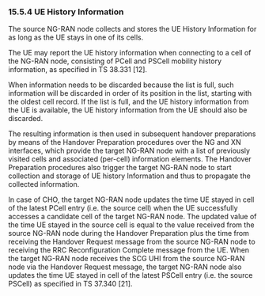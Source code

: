 ### 15.5.4 UE History Information

The source NG-RAN node collects and stores the UE History Information
for as long as the UE stays in one of its cells.

The UE may report the UE history information when connecting to a cell
of the NG-RAN node, consisting of PCell and PSCell mobility history
information, as specified in TS 38.331 \[12\].

When information needs to be discarded because the list is full, such
information will be discarded in order of its position in the list,
starting with the oldest cell record. If the list is full, and the UE
history information from the UE is available, the UE history information
from the UE should also be discarded.

The resulting information is then used in subsequent handover
preparations by means of the Handover Preparation procedures over the NG
and XN interfaces, which provide the target NG-RAN node with a list of
previously visited cells and associated (per-cell) information elements.
The Handover Preparation procedures also trigger the target NG-RAN node
to start collection and storage of UE history Information and thus to
propagate the collected information.

In case of CHO, the target NG-RAN node updates the time UE stayed in
cell of the latest PCell entry (i.e. the source cell) when the UE
successfully accesses a candidate cell of the target NG-RAN node. The
updated value of the time UE stayed in the source cell is equal to the
value received from the source NG-RAN node during the Handover
Preparation plus the time from receiving the Handover Request message
from the source NG-RAN node to receiving the RRC Reconfiguration
Complete message from the UE. When the target NG-RAN node receives the
SCG UHI from the source NG-RAN node via the Handover Request message,
the target NG-RAN node also updates the time UE stayed in cell of the
latest PSCell entry (i.e. the source PSCell) as specified in TS 37.340
\[21\].